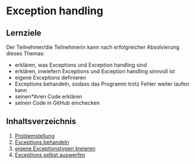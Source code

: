 # Exception handling

## Lernziele
Der Teilnehmer/die Teilnehmerin kann nach erfolgreicher Absolvierung dieses Themas:
- erklären, was Exceptions und Exception handling sind
- erklären, inwiefern Exceptions und Exception handling sinnvoll ist
- eigene Exceptions definieren
- Exceptions behandeln, sodass das Programm trotz Fehler weiter laufen kann 
- seinen\*ihren Code erklären
- seinen Code in GitHub einchecken

## Inhaltsverzeichnis

1. [Problemstellung](01-problemstellung.md)
1. [Exceptions behandeln](02-exception-handling.md)
1. [eigene Exceptionstypen kreieren](03-new-exception-classes.md)
1. [Exceptions selbst auswerfen](04-throw-exception.md)
